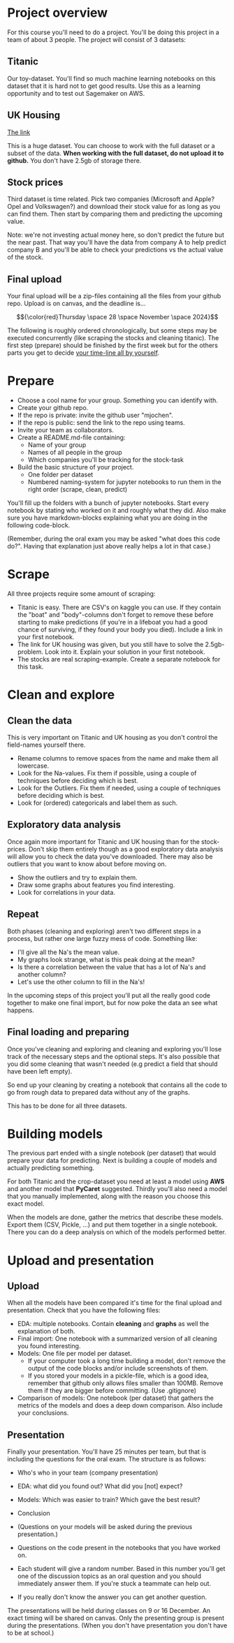 # Project overview

For this course you'll need to do a project. You'll be doing this project in a team of about 3 people. The project will consist of 3 datasets:

## Titanic

Our toy-dataset. You'll find so much machine learning notebooks on this dataset that it is hard not to get good results. Use this as a learning opportunity and to test out Sagemaker on AWS.

## UK Housing

[The link](https://www.kaggle.com/datasets/hm-land-registry/uk-housing-prices-paid/data)

This is a huge dataset. You can choose to work with the full dataset or a subset of the data. **When working with the full dataset, do not upload it to github.** You don't have 2.5gb of storage there.

## Stock prices

Third dataset is time related. Pick two companies (Microsoft and Apple? Opel and Volkswagen?) and download their stock value for as long as you can find them. Then start by comparing them and predicting the upcoming value.

Note: we're not investing actual money here, so don't predict the future but the near past. That way you'll have the data from company A to help predict company B and you'll be able to check your predictions vs the actual value of the stock.

## Final upload

Your final upload will be a zip-files containing all the files from your github repo. Upload is on canvas, and the deadline is...

$${\color{red}Thursday \space 28 \space November \space 2024}$$

The following is roughly ordered chronologically, but some steps may be executed concurrently (like scraping the stocks and cleaning titanic). The first step (prepare) should be finished by the first week but for the others parts you get to decide [your time-line all by yourself](https://www.timeanddate.com/countdown/boxing?iso=20241128T11&p0=337&msg=Deadline+for+the+Cloud+AI+project&ud=1&font=cursive).



# Prepare

* Choose a cool name for your group. Something you can identify with.
* Create your github repo.
* If the repo is private: invite the github user "mjochen".
* If the repo is public: send the link to the repo using teams.
* Invite your team as collaborators.
* Create a README.md-file containing:
    * Name of your group
    * Names of all people in the group
    * Which companies you'll be tracking for the stock-task
* Build the basic structure of your project.
    * One folder per dataset
    * Numbered naming-system for jupyter notebooks to run them in the right order (scrape, clean, predict)

You'll fill up the folders with a bunch of jupyter notebooks. Start every notebook by stating who worked on it and roughly what they did. Also make sure you have markdown-blocks explaining what you are doing in the following code-block.

(Remember, during the oral exam you may be asked "what does this code do?". Having that explanation just above really helps a lot in that case.)

# Scrape

All three projects require some amount of scraping:

* Titanic is easy. There are CSV's on kaggle you can use. If they contain the "boat" and "body"-columns don't forget to remove these before starting to make predictions (if you're in a lifeboat you had a good chance of surviving, if they found your body you died). Include a link in your first notebook.
* The link for UK housing was given, but you still have to solve the 2.5gb-problem. Look into it. Explain your solution in your first notebook.
* The stocks are real scraping-example. Create a separate notebook for this task.

# Clean and explore

## Clean the data

This is very important on Titanic and UK housing as you don't control the field-names yourself there.

* Rename columns to remove spaces from the name and make them all lowercase.
* Look for the Na-values. Fix them if possible, using a couple of techniques before deciding which is best.
* Look for the Outliers. Fix them if needed, using a couple of techniques before deciding which is best.
* Look for (ordered) categoricals and label them as such.

## Exploratory data analysis

Once again more important for Titanic and UK housing than for the stock-prices. Don't skip them entirely though as a good exploratory data analysis will allow you to check the data you've downloaded. There may also be outliers that you want to know about before moving on.

* Show the outliers and try to explain them.
* Draw some graphs about features you find interesting.
* Look for correlations in your data.

## Repeat

Both phases (cleaning and exploring) aren't two different steps in a process, but rather one large fuzzy mess of code. Something like:

* I'll give all the Na's the mean value.
* My graphs look strange, what is this peak doing at the mean?
* Is there a correlation between the value that has a lot of Na's and another column?
* Let's use the other column to fill in the Na's!

In the upcoming steps of this project you'll put all the really good code together to make one final import, but for now poke the data an see what happens.

## Final loading and preparing

Once you've cleaning and exploring and cleaning and exploring you'll lose track of the necessary steps and the optional steps. It's also possible that you did some cleaning that wasn't needed (e.g predict a field that should have been left empty).

So end up your cleaning by creating a notebook that contains all the code to go from rough data to prepared data without any of the graphs.

This has to be done for all three datasets.

# Building models

The previous part ended with a single notebook (per dataset) that would prepare your data for predicting. Next is building a couple of models and actually predicting something.

For both Titanic and the crop-dataset you need at least a model using **AWS** and another model that **PyCaret** suggested. Thirdly you'll also need a model that you manually implemented, along with the reason you choose this exact model.

When the models are done, gather the metrics that describe these models. Export them (CSV, Pickle, ...) and put them together in a single notebook. There you can do a deep analysis on which of the models performed better.

# Upload and presentation

## Upload

When all the models have been compared it's time for the final upload and presentation. Check that you have the following files:

* EDA: multiple notebooks. Contain **cleaning** and **graphs** as well the explanation of both.
* Final import: One notebook with a summarized version of all cleaning you found interesting.
* Models: One file per model per dataset.
    * If your computer took a long time building a model, don't remove the output of the code blocks and/or include screenshots of them.
    * If you stored your models in a pickle-file, which is a good idea, remember that github only allows files smaller than 100MB. Remove them if they are bigger before committing. (Use .gitignore)
* Comparison of models: One notebook (per dataset) that gathers the metrics of the models and does a deep down comparison. Also include your conclusions.

## Presentation

Finally your presentation. You'll have 25 minutes per team, but that is including the questions for the oral exam. The structure is as follows:

* Who's who in your team (company presentation)
* EDA: what did you found out? What did you [not] expect?
* Models: Which was easier to train? Which gave the best result?
* Conclusion

* (Questions on your models will be asked during the previous presentation.)
* Questions on the code present in the notebooks that you have worked on.
* Each student will give a random number. Based in this number you'll get one of the discussion topics as an oral question and you should immediately answer them. If you're stuck a teammate can help out.
* If you really don't know the answer you can get another question.

The presentations will be held during classes on 9 or 16 December. An exact timing will be shared on canvas. Only the presenting group is present during the presentations. (When you don't have presentation you don't have to be at school.)